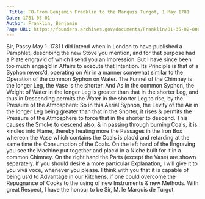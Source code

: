 ```yaml
---
 Title: FO-From Benjamin Franklin to the Marquis Turgot, 1 May 1781
Date: 1781-05-01
Author: Franklin, Benjamin
Page URL: https://founders.archives.gov/documents/Franklin/01-35-02-0003
---
```


Sir,
Passy May 1. 1781
I did intend when in London to have published a Pamphlet, describing the new Stove you mention, and for that purpose had a Plate engrav’d of which I send you an Impression. But I have since been too much engag’d in Affairs to execute that Intention. Its Principle is that of a Syphon revers’d, operating on Air in a manner somewhat similar to the Operation of the common Syphon on Water. The Funnel of the Chimney is the longer Leg, the Vase is the shorter. And As in the common Syphon, the Weight of Water in the longer Leg is greater than that in the shorter Leg, and thus in Descending permits the Water in the shorter Leg to rise, by the Pressure of the Atmosphere: So in this Aerial Syphon, the Levity of the Air in the longer Leg being greater than that in the Shorter, it rises & permits the Pressure of the Atmosphere to force that in the shorter to descend. This causes the Smoke to descend also, & in passing through burning Coals, it is kindled into Flame, thereby heating more the Passages in the Iron Box whereon the Vase which contains the Coals is plac’d and retarding at the same time the Consumption of the Coals. On the left hand of the Engraving you see the Machine put together and plac’d in a Niche built for it in a common Chimney. On the right hand the Parts (except the Vase) are shown separately. If you should desire a more particular Explanation, I will give it to you vivâ voce, whenever you please. I think with you that it is capable of being us’d to Advantage in our Kitchens, if one could overcome the Repugnance of Cooks to the using of new Instruments & new Methods. With great Respect, I have the honour to be Sir,
M. le Marquis de Turgot

